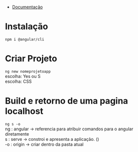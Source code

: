 
 - [Documentação](https://angular.io/docs)

# Instalação
`npm i @angular/cli` 

# Criar Projeto
`ng new nomeprojetoapp`<br>
escolha: Yes ou S <br>
escolha: CSS <br>

# Build e retorno de uma pagina localhost
`ng s -o` <br>
ng	: angular -> referencia para atribuir comandos para o angular diretamente <br>
s 	: serve -> constroi e apresenta a aplicação. () <br>
-o	: origin -> criar dentro da pasta atual <br>
